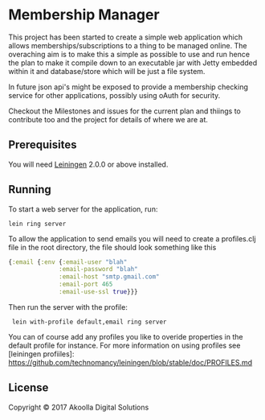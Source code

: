 # Membership Manager

This project has been started to create a simple web application which allows memberships/subscriptions to a thing to be managed online. The overaching aim is to make this a simple as possible to use and run hence the plan to make it compile down to an executable jar with Jetty embedded within it and database/store which will be just a file system.

In future json api's might be exposed to provide a membership checking service for other applications, possibly using oAuth for security.

Checkout the Milestones and issues for the current plan and thiings to contribute too and the project for details of where we are at.

## Prerequisites

You will need [Leiningen][] 2.0.0 or above installed.

[leiningen]: https://github.com/technomancy/leiningen

## Running

To start a web server for the application, run:

    lein ring server

To allow the application to send emails you will need to create a profiles.clj file in the root directory, the file should look something like this

```clojure
{:email {:env {:email-user "blah"
              :email-password "blah"
              :email-host "smtp.gmail.com"
              :email-port 465
              :email-use-ssl true}}}
```

Then run the server with the profile:

     lein with-profile default,email ring server

You can of course add any profiles you like to overide properties in the default profile for instance. For more information on using profiles see [leiningen profiiles]: https://github.com/technomancy/leiningen/blob/stable/doc/PROFILES.md

## License

Copyright © 2017 Akoolla Digital Solutions
